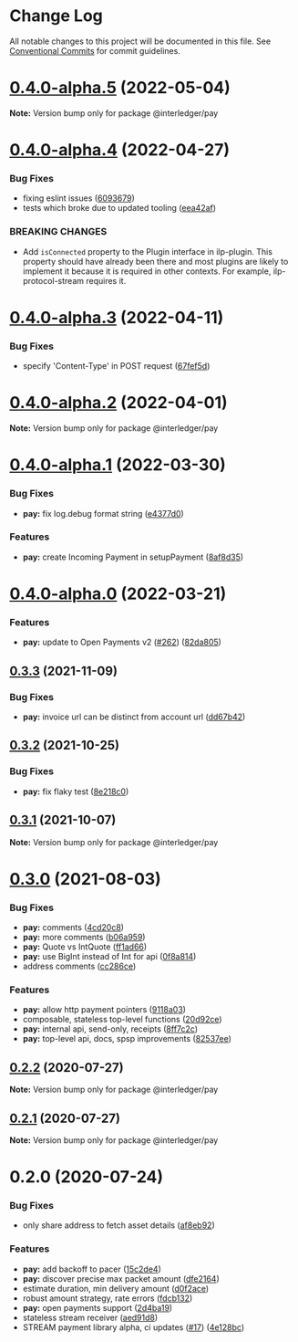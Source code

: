 # Change Log

All notable changes to this project will be documented in this file.
See [Conventional Commits](https://conventionalcommits.org) for commit guidelines.

# [0.4.0-alpha.5](https://github.com/interledgerjs/interledgerjs/compare/@interledger/pay@0.4.0-alpha.4...@interledger/pay@0.4.0-alpha.5) (2022-05-04)

**Note:** Version bump only for package @interledger/pay





# [0.4.0-alpha.4](https://github.com/interledgerjs/interledgerjs/compare/@interledger/pay@0.4.0-alpha.3...@interledger/pay@0.4.0-alpha.4) (2022-04-27)


### Bug Fixes

* fixing eslint issues ([6093679](https://github.com/interledgerjs/interledgerjs/commit/6093679060d9f27911e2fd3f0dbbf15ebae6f538))
* tests which broke due to updated tooling ([eea42af](https://github.com/interledgerjs/interledgerjs/commit/eea42af4530c00cbd0736a962aed92251ac136cd))


### BREAKING CHANGES

* Add `isConnected` property to the Plugin interface in ilp-plugin. This property should have already been there and most plugins are likely to implement it because it is required in other contexts. For example, ilp-protocol-stream requires it.





# [0.4.0-alpha.3](https://github.com/interledgerjs/interledgerjs/compare/@interledger/pay@0.4.0-alpha.2...@interledger/pay@0.4.0-alpha.3) (2022-04-11)

### Bug Fixes

- specify 'Content-Type' in POST request ([67fef5d](https://github.com/interledgerjs/interledgerjs/commit/67fef5d2fecbc4da4106161ad397ca34e788d12c))

# [0.4.0-alpha.2](https://github.com/interledgerjs/interledgerjs/compare/@interledger/pay@0.4.0-alpha.1...@interledger/pay@0.4.0-alpha.2) (2022-04-01)

**Note:** Version bump only for package @interledger/pay

# [0.4.0-alpha.1](https://github.com/interledgerjs/interledgerjs/compare/@interledger/pay@0.4.0-alpha.0...@interledger/pay@0.4.0-alpha.1) (2022-03-30)

### Bug Fixes

- **pay:** fix log.debug format string ([e4377d0](https://github.com/interledgerjs/interledgerjs/commit/e4377d06a2b5761b051bcfe8257ba90471e19dcf))

### Features

- **pay:** create Incoming Payment in setupPayment ([8af8d35](https://github.com/interledgerjs/interledgerjs/commit/8af8d35d3ebcf052cfb813048becb816d50c253a))

# [0.4.0-alpha.0](https://github.com/interledgerjs/interledgerjs/compare/@interledger/pay@0.3.3...@interledger/pay@0.4.0-alpha.0) (2022-03-21)

### Features

- **pay:** update to Open Payments v2 ([#262](https://github.com/interledgerjs/interledgerjs/issues/262)) ([82da805](https://github.com/interledgerjs/interledgerjs/commit/82da8058a1e545519b84589b6543442a755dbf0c))

## [0.3.3](https://github.com/interledgerjs/interledgerjs/compare/@interledger/pay@0.3.2...@interledger/pay@0.3.3) (2021-11-09)

### Bug Fixes

- **pay:** invoice url can be distinct from account url ([dd67b42](https://github.com/interledgerjs/interledgerjs/commit/dd67b42faef9a35e5291b0f3300072982c9f6a4c))

## [0.3.2](https://github.com/interledgerjs/interledgerjs/compare/@interledger/pay@0.3.1...@interledger/pay@0.3.2) (2021-10-25)

### Bug Fixes

- **pay:** fix flaky test ([8e218c0](https://github.com/interledgerjs/interledgerjs/commit/8e218c034aa763700391995fcfbc50f47c01ff97))

## [0.3.1](https://github.com/interledgerjs/interledgerjs/compare/@interledger/pay@0.3.0...@interledger/pay@0.3.1) (2021-10-07)

**Note:** Version bump only for package @interledger/pay

# [0.3.0](https://github.com/interledgerjs/interledgerjs/compare/@interledger/pay@0.2.2...@interledger/pay@0.3.0) (2021-08-03)

### Bug Fixes

- **pay:** comments ([4cd20c8](https://github.com/interledgerjs/interledgerjs/commit/4cd20c8b2dd80d0f72042913649bbd3a36a21461))
- **pay:** more comments ([b06a959](https://github.com/interledgerjs/interledgerjs/commit/b06a959eacb917ba629caf1e902d4277a1162ead))
- **pay:** Quote vs IntQuote ([ff1ad66](https://github.com/interledgerjs/interledgerjs/commit/ff1ad661a400810a911292077c9b398776dd06a6))
- **pay:** use BigInt instead of Int for api ([0f8a814](https://github.com/interledgerjs/interledgerjs/commit/0f8a8144f5f6f2331a05d6883842c1a4f5096731))
- address comments ([cc286ce](https://github.com/interledgerjs/interledgerjs/commit/cc286cea8e17380bc4a7db351cc45209d2bf43fe))

### Features

- **pay:** allow http payment pointers ([9118a03](https://github.com/interledgerjs/interledgerjs/commit/9118a03c2a05f34a9d66660eae99c81ad580a3c1))
- composable, stateless top-level functions ([20d92ce](https://github.com/interledgerjs/interledgerjs/commit/20d92ce1d4d6f4a3807164a14ec7d1b5aa968e1d))
- **pay:** internal api, send-only, receipts ([8ff7c2c](https://github.com/interledgerjs/interledgerjs/commit/8ff7c2cca1a3c8ab2f1a293eb04c0b07e05a7eaa))
- **pay:** top-level api, docs, spsp improvements ([82537ee](https://github.com/interledgerjs/interledgerjs/commit/82537ee1d845d400a3e9a9351ad4d5ddd0c293d9))

## [0.2.2](https://github.com/interledgerjs/interledgerjs/compare/@interledger/pay@0.2.1...@interledger/pay@0.2.2) (2020-07-27)

**Note:** Version bump only for package @interledger/pay

## [0.2.1](https://github.com/interledgerjs/interledgerjs/compare/@interledger/pay@0.2.0...@interledger/pay@0.2.1) (2020-07-27)

**Note:** Version bump only for package @interledger/pay

# 0.2.0 (2020-07-24)

### Bug Fixes

- only share address to fetch asset details ([af8eb92](https://github.com/interledgerjs/interledgerjs/commit/af8eb920eea859951fc8e826541b9f8588e2f138))

### Features

- **pay:** add backoff to pacer ([15c2de4](https://github.com/interledgerjs/interledgerjs/commit/15c2de48d3e6f21559488ff6125d30419ad28cda))
- **pay:** discover precise max packet amount ([dfe2164](https://github.com/interledgerjs/interledgerjs/commit/dfe2164dcd30d0d3cbe9f3b5275b6561bbb1f355))
- estimate duration, min delivery amount ([d0f2ace](https://github.com/interledgerjs/interledgerjs/commit/d0f2ace899c1f28cff64b747f051603c8bc3eea2))
- robust amount strategy, rate errors ([fdcb132](https://github.com/interledgerjs/interledgerjs/commit/fdcb1324e5e8285da528b60b5c23098324efb9dc))
- **pay:** open payments support ([2d4ba19](https://github.com/interledgerjs/interledgerjs/commit/2d4ba19275b444e46845a9114537b624d939f5ae))
- stateless stream receiver ([aed91d8](https://github.com/interledgerjs/interledgerjs/commit/aed91d85c06aa73af77a8c3891d388257b74ede8))
- STREAM payment library alpha, ci updates ([#17](https://github.com/interledgerjs/interledgerjs/issues/17)) ([4e128bc](https://github.com/interledgerjs/interledgerjs/commit/4e128bcee372144c1324a73e8b51223a0b133f2e))
